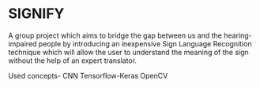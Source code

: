 # SIGNIFY 
A group project which aims to bridge the gap between us and the hearing-impaired people by introducing an inexpensive Sign Language Recognition technique which will allow the user to understand the meaning of the sign without the help of an expert translator.

Used concepts-
CNN
Tensorflow-Keras
OpenCV
